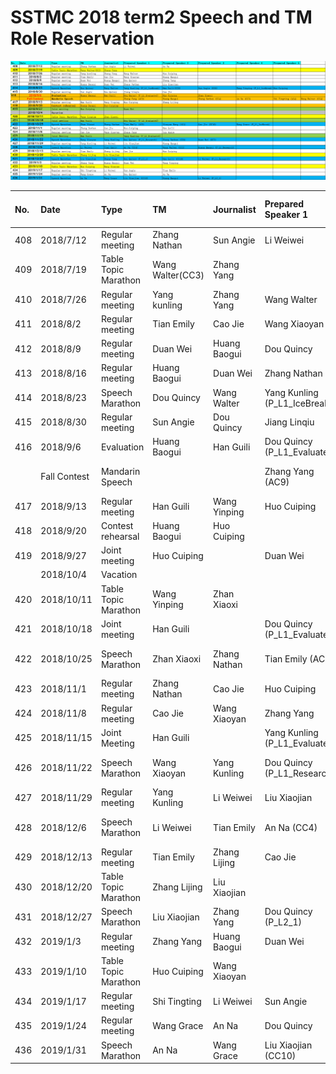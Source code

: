 # SSTMC 2018 term2 Speech and TM Role Reservation

![](.gitbook/assets/image%20%282%29.png)



| No. | Date | Type | TM | Journalist | Prepared Speaker 1 | Prepared Speaker 2 | Prepared Speaker 3 | Prepared Speaker 4 | Prepared Speaker 5 |  |
| :--- | :--- | :--- | :--- | :--- | :--- | :--- | :--- | :--- | :--- | :--- |
| 408 | 2018/7/12 | Regular meeting | Zhang Nathan | Sun Angie | Li Weiwei | An Na |  |  |  |  |
| 409 | 2018/7/19 | Table Topic Marathon | Wang Walter\(CC3\) | Zhang Yang |  |  |  |  |  |  |
| 410 | 2018/7/26 | Regular meeting | Yang kunling | Zhang Yang | Wang Walter | Huo Cuiping |  |  |  |  |
| 411 | 2018/8/2 | Regular meeting | Tian Emily | Cao Jie | Wang Xiaoyan | Huang Baogui |  |  |  |  |
| 412 | 2018/8/9 | Regular meeting | Duan Wei | Huang Baogui | Dou Quincy | Zhang Yang |  |  |  |  |
| 413 | 2018/8/16 | Regular meeting | Huang Baogui | Duan Wei | Zhang Nathan | Liu Xiaojian |  |  |  |  |
| 414 | 2018/8/23 | Speech Marathon | Dou Quincy | Wang Walter | Yang Kunling \(P\_L1\_IceBreak\) | Han Guili\(CC8\) | Sun Angie \(CC6\) | Wang Yinping \(P\_L1\_IceBreak\) | Huo Cuiping |  |
| 415 | 2018/8/30 | Regular meeting | Sun Angie | Dou Quincy | Jiang Linqiu | Cao Jie |  |  |  |  |
| 416 | 2018/9/6 | Evaluation | Huang Baogui | Han Guili | Dou Quincy \(P\_L1\_Evaluate1\) | Huo Cuiping | Zhan Xiaoxi |  |  |  |
|  | Fall Contest | Mandarin Speech |  |  | Zhang Yang \(AC9\) | Huang Baogui | Zhang Nathon \(CC4\) | An Na \(CC3\) | Shi Tingting \(AC4\) | Wang Walter \(CC4\) |
| 417 | 2018/9/13 | Regular meeting | Han Guili | Wang Yinping | Huo Cuiping | Zhang Lijing |  |  |  |  |
| 418 | 2018/9/20 | Contest rehearsal | Huang Baogui | Huo Cuiping |  |  |  |  |  |  |
| 419 | 2018/9/27 | Joint meeting | Huo Cuiping |  | Duan Wei |  |  |  |  |  |
|  | 2018/10/4 | Vacation |  |  |  |  |  |  |  |  |
| 420 | 2018/10/11 | Table Topic Marathon | Wang Yinping | Zhan Xiaoxi |  |  |  |  |  |  |
| 421 | 2018/10/18 | Joint meeting | Han Guili |  | Dou Quincy \(P\_L1\_Evaluate2\) |  |  |  |  |  |
| 422 | 2018/10/25 | Speech Marathon | Zhan Xiaoxi | Zhang Nathan | Tian Emily \(AC9\) | Xiaoyan Wang \(AC4\) | Cao Jie \(CC10\) | Wang Grace \(P\_L1\_IceBreak\) |  |  |
| 423 | 2018/11/1 | Regular meeting | Zhang Nathan | Cao Jie | Huo Cuiping | Han Guili |  |  |  |  |
| 424 | 2018/11/8 | Regular meeting | Cao Jie | Wang Xiaoyan | Zhang Yang | Sun Angie |  |  |  |  |
| 425 | 2018/11/15 | Joint Meeting | Han Guili |  | Yang Kunling \(P\_L1\_Evaluate1\) |  |  |  |  |  |
| 426 | 2018/11/22 | Speech Marathon | Wang Xiaoyan | Yang Kunling | Dou Quincy \(P\_L1\_Research\) | Zhang Nathon \(CC5\) | Duan Wei \(CC7\) |  |  |  |
| 427 | 2018/11/29 | Regular meeting | Yang Kunling | Li Weiwei | Liu Xiaojian | Huang Baogui |  |  |  |  |
| 428 | 2018/12/6 | Speech Marathon | Li Weiwei | Tian Emily | An Na \(CC4\) | Wang Walter \(CC5\) | Huang Baogui \(P\_L1\_Research\) |  |  |  |
| 429 | 2018/12/13 | Regular meeting | Tian Emily | Zhang Lijing | Cao Jie | Huo Cuiping |  |  |  |  |
| 430 | 2018/12/20 | Table Topic Marathon | Zhang Lijing | Liu Xiaojian |  |  |  |  |  |  |
| 431 | 2018/12/27 | Speech Marathon | Liu Xiaojian | Zhang Yang | Dou Quincy \(P\_L2\_1\) | Han Guili \(CC10\) | Li Weiwei \(P\_L1\_Research\) |  |  |  |
| 432 | 2019/1/3 | Regular meeting | Zhang Yang | Huang Baogui | Duan Wei | Wang Yinping |  |  |  |  |
| 433 | 2019/1/10 | Table Topic Marathon | Huo Cuiping | Wang Xiaoyan |  |  |  |  |  |  |
| 434 | 2019/1/17 | Regular meeting | Shi Tingting | Li Weiwei | Sun Angie | Tian Emily |  |  |  |  |
| 435 | 2019/1/24 | Regular meeting | Wang Grace | An Na | Dou Quincy | An Na |  |  |  |  |
| 436 | 2019/1/31 | Speech Marathon | An Na | Wang Grace | Liu Xiaojian \(CC10\) | Huang Baogui | Li Weiwei \(P\_L2\_1\) |  |  |  |

